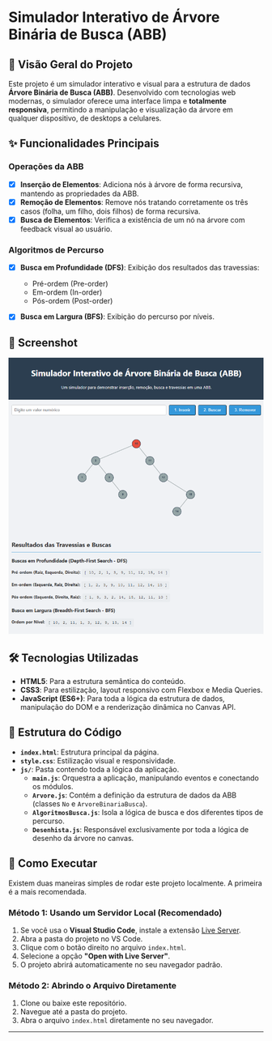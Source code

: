 # Simulador Interativo de Árvore Binária de Busca (ABB)



## 📖 Visão Geral do Projeto

Este projeto é um simulador interativo e visual para a estrutura de dados **Árvore Binária de Busca (ABB)**. Desenvolvido com tecnologias web modernas, o simulador oferece uma interface limpa e **totalmente responsiva**, permitindo a manipulação e visualização da árvore em qualquer dispositivo, de desktops a celulares.

## ✨ Funcionalidades Principais

### Operações da ABB
- [x] **Inserção de Elementos**: Adiciona nós à árvore de forma recursiva, mantendo as propriedades da ABB.
- [x] **Remoção de Elementos**: Remove nós tratando corretamente os três casos (folha, um filho, dois filhos) de forma recursiva.
- [x] **Busca de Elementos**: Verifica a existência de um nó na árvore com feedback visual ao usuário.

### Algoritmos de Percurso
- [x] **Busca em Profundidade (DFS)**: Exibição dos resultados das travessias:
  - Pré-ordem (Pre-order)
  - Em-ordem (In-order)
  - Pós-ordem (Post-order)
- [x] **Busca em Largura (BFS)**: Exibição do percurso por níveis.


## 📸 Screenshot
![Screenshot do Simulador Adaptativo](ABB.png)

## 🛠️ Tecnologias Utilizadas

* **HTML5**: Para a estrutura semântica do conteúdo.
* **CSS3**: Para estilização, layout responsivo com Flexbox e Media Queries.
* **JavaScript (ES6+)**: Para toda a lógica da estrutura de dados, manipulação do DOM e a renderização dinâmica no Canvas API.

## 📂 Estrutura do Código

* **`index.html`**: Estrutura principal da página.
* **`style.css`**: Estilização visual e responsividade.
* **`js/`**: Pasta contendo toda a lógica da aplicação.
    * **`main.js`**: Orquestra a aplicação, manipulando eventos e conectando os módulos.
    * **`Arvore.js`**: Contém a definição da estrutura de dados da ABB (classes `No` e `ArvoreBinariaBusca`).
    * **`AlgoritmosBusca.js`**: Isola a lógica de busca e dos diferentes tipos de percurso.
    * **`Desenhista.js`**: Responsável exclusivamente por toda a lógica de desenho da árvore no canvas.

## 🚀 Como Executar

Existem duas maneiras simples de rodar este projeto localmente. A primeira é a mais recomendada.

### Método 1: Usando um Servidor Local (Recomendado)

1.  Se você usa o **Visual Studio Code**, instale a extensão [Live Server](https://marketplace.visualstudio.com/items?itemName=ritwickdey.LiveServer).
2.  Abra a pasta do projeto no VS Code.
3.  Clique com o botão direito no arquivo `index.html`.
4.  Selecione a opção **"Open with Live Server"**.
5.  O projeto abrirá automaticamente no seu navegador padrão.

### Método 2: Abrindo o Arquivo Diretamente

1.  Clone ou baixe este repositório.
2.  Navegue até a pasta do projeto.
3.  Abra o arquivo `index.html` diretamente no seu navegador.


---
